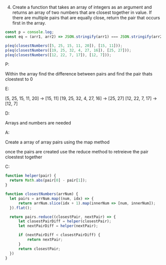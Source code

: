 4. Create a function that takes an array of integers as an argument and returns an array of two numbers that are closest together in value. If there are multiple pairs that are equally close, return the pair that occurs first in the array.

```javascript
const p = console.log;
const eq = (arr1, arr2) => JSON.stringify(arr1) === JSON.stringify(arr2);

p(eq(closestNumbers([5, 25, 15, 11, 20]), [15, 11]));
p(eq(closestNumbers([19, 25, 32, 4, 27, 16]), [25, 27]));
p(eq(closestNumbers([12, 22, 7, 17]), [12, 7]));
```

P:

Within the array find the difference between pairs and find the pair thats cloestest to 0

E:

[5, 25, 15, 11, 20] -> [15, 11]
[19, 25, 32, 4, 27, 16] -> [25, 27]
[12, 22, 7, 17] -> [12, 7]

D:

Arrays and numbers are needed

A:

Create a array of array pairs using the map method

once the pairs are created use the reduce method to retreieve the pair cloestest together

C:

```javascript
function helper(pair) {
  return Math.abs(pair[0] - pair[1]);
}

function closestNumbers(arrNum) {
  let pairs = arrNum.map((num, idx) => {
      return arrNum.slice(idx + 1).map(innerNum => [num, innerNum]);
  }).flat();

  return pairs.reduce((closestPair, nextPair) => {
      let closestPairDiff = helper(closestPair);
      let nextPairDiff = helper(nextPair);

      if (nextPairDiff < closestPairDiff) {
          return nextPair;
      }
      return closestPair;
  })
}
```
